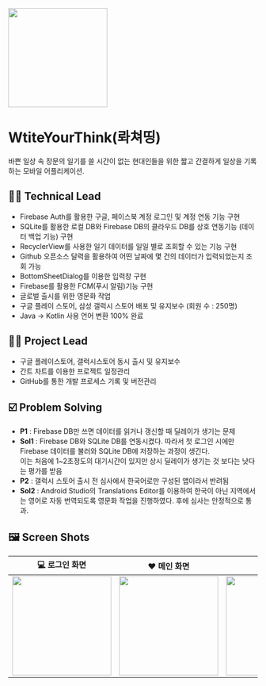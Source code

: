 <img src="https://user-images.githubusercontent.com/83625797/132083273-a7608015-11aa-4adc-92e1-eb49c0359b4b.png" width="200" >

# WtiteYourThink(롸쳐띵)  

바쁜 일상 속 장문의 일기를 쓸 시간이 없는 현대인들을 위한 짧고 간결하게 일상을 기록하는 모바일 어플리케이션.



## 👨‍💻 Technical Lead
* Firebase Auth를 활용한 구글, 페이스북 계정 로그인 및 계정 연동 기능 구현
* SQLite를 활용한 로컬 DB와 Firebase DB의 클라우드 DB를 상호 연동기능 (데이터 백업 기능) 구현
* RecyclerView를 사용한 일기 데이터를 일일 별로 조회할 수 있는 기능 구현
* Github 오픈소스 달력을 활용하여 어떤 날짜에 몇 건의 데이터가 입력되었는지 조회 가능
* BottomSheetDialog를 이용한 입력창 구현
* Firebase를 활용한 FCM(푸시 알림)기능 구현
* 글로벌 출시를 위한 영문화 작업
* 구글 플레이 스토어, 삼성 갤럭시 스토어 배포 및 유지보수 (회원 수 : 250명)
* Java -> Kotlin 사용 언어 변환 100% 완료

## 👱‍♂️ Project Lead  
* 구글 플레이스토어, 갤럭시스토어 동시 출시 및 유지보수
* 간트 차트를 이용한 프로젝트 일정관리 
* GitHub를 통한 개발 프로세스 기록 및 버전관리  

## ☑️ Problem Solving
* **P1** : Firebase DB만 쓰면 데이터를 읽거나 갱신할 때 딜레이가 생기는 문제
* **Sol1** : Firebase DB와 SQLite DB를 연동시켰다. 따라서 첫 로그인 시에만 Firebase 데이터를 불러와 SQLite DB에 저장하는 과정이 생긴다.  
  이는 처음에 1~2초정도의 대기시간이 있지만 상시 딜레이가 생기는 것 보다는 낫다는 평가를 받음
* **P2** : 갤럭시 스토어 출시 전 심사에서 한국어로만 구성된 앱이라서 반려됨
* **Sol2** :  Android Studio의 Translations Editor를 이용하여 한국이 아닌 지역에서는 영어로 자동 번역되도록 영문화 작업을 진행하였다. 후에 심사는 안정적으로 통과.

## 🖼️ Screen Shots
| 💻 로그인 화면| ❤️ 메인 화면|🗓️ 캘린더| 🖋️ 입력 창|
|---|---|---|---|
|<img src="https://user-images.githubusercontent.com/83625797/132083289-1affdb6c-0687-484a-bb82-af972ba41210.jpg" width = "200">|<img src="https://user-images.githubusercontent.com/83625797/132083293-be3a9018-912e-4760-882b-50126022b5da.jpg" width= "200">|<img src="https://user-images.githubusercontent.com/83625797/132083293-be3a9018-912e-4760-882b-50126022b5da.jpg" width= "200">  |<img src="https://user-images.githubusercontent.com/83625797/132083382-6f9edbf7-d10a-4007-b77b-e50ffb33de2e.jpg" width = "200">|





